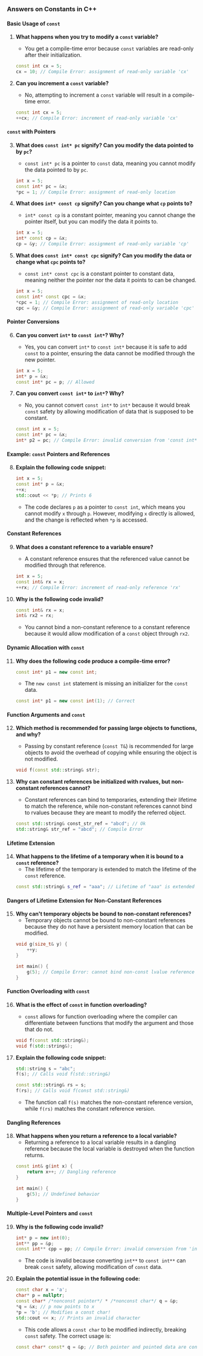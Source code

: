 ### Answers on Constants in C++

#### Basic Usage of `const`

1. **What happens when you try to modify a `const` variable?**
   - You get a compile-time error because `const` variables are read-only after their initialization.
   ```cpp
   const int cx = 5;
   cx = 10; // Compile Error: assignment of read-only variable 'cx'
   ```

2. **Can you increment a `const` variable?**
   - No, attempting to increment a `const` variable will result in a compile-time error.
   ```cpp
   const int cx = 5;
   ++cx; // Compile Error: increment of read-only variable 'cx'
   ```

#### `const` with Pointers

3. **What does `const int* pc` signify? Can you modify the data pointed to by `pc`?**
   - `const int* pc` is a pointer to `const` data, meaning you cannot modify the data pointed to by `pc`.
   ```cpp
   int x = 5;
   const int* pc = &x;
   *pc = 1; // Compile Error: assignment of read-only location
   ```

4. **What does `int* const cp` signify? Can you change what `cp` points to?**
   - `int* const cp` is a constant pointer, meaning you cannot change the pointer itself, but you can modify the data it points to.
   ```cpp
   int x = 5;
   int* const cp = &x;
   cp = &y; // Compile Error: assignment of read-only variable 'cp'
   ```

5. **What does `const int* const cpc` signify? Can you modify the data or change what `cpc` points to?**
   - `const int* const cpc` is a constant pointer to constant data, meaning neither the pointer nor the data it points to can be changed.
   ```cpp
   int x = 5;
   const int* const cpc = &x;
   *cpc = 1; // Compile Error: assignment of read-only location
   cpc = &y; // Compile Error: assignment of read-only variable 'cpc'
   ```

#### Pointer Conversions

6. **Can you convert `int*` to `const int*`? Why?**
   - Yes, you can convert `int*` to `const int*` because it is safe to add `const` to a pointer, ensuring the data cannot be modified through the new pointer.
   ```cpp
   int x = 5;
   int* p = &x;
   const int* pc = p; // Allowed
   ```

7. **Can you convert `const int*` to `int*`? Why?**
   - No, you cannot convert `const int*` to `int*` because it would break `const` safety by allowing modification of data that is supposed to be constant.
   ```cpp
   const int x = 5;
   const int* pc = &x;
   int* p2 = pc; // Compile Error: invalid conversion from 'const int*' to 'int*'
   ```

#### Example: `const` Pointers and References

8. **Explain the following code snippet:**
   ```cpp
   int x = 5;
   const int* p = &x;
   ++x;
   std::cout << *p; // Prints 6
   ```
   - The code declares `p` as a pointer to `const int`, which means you cannot modify `x` through `p`. However, modifying `x` directly is allowed, and the change is reflected when `*p` is accessed.

#### Constant References

9. **What does a constant reference to a variable ensure?**
   - A constant reference ensures that the referenced value cannot be modified through that reference.
   ```cpp
   int x = 5;
   const int& rx = x;
   ++rx; // Compile Error: increment of read-only reference 'rx'
   ```

10. **Why is the following code invalid?**
    ```cpp
    const int& rx = x;
    int& rx2 = rx;
    ```
    - You cannot bind a non-constant reference to a constant reference because it would allow modification of a `const` object through `rx2`.

#### Dynamic Allocation with `const`

11. **Why does the following code produce a compile-time error?**
    ```cpp
    const int* p1 = new const int;
    ```
    - The `new const int` statement is missing an initializer for the `const` data.
    ```cpp
    const int* p1 = new const int(1); // Correct
    ```

#### Function Arguments and `const`

12. **Which method is recommended for passing large objects to functions, and why?**
    - Passing by constant reference (`const T&`) is recommended for large objects to avoid the overhead of copying while ensuring the object is not modified.
    ```cpp
    void f(const std::string& str);
    ```

13. **Why can constant references be initialized with rvalues, but non-constant references cannot?**
    - Constant references can bind to temporaries, extending their lifetime to match the reference, while non-constant references cannot bind to rvalues because they are meant to modify the referred object.
    ```cpp
    const std::string& const_str_ref = "abcd"; // Ok
    std::string& str_ref = "abcd"; // Compile Error
    ```

#### Lifetime Extension

14. **What happens to the lifetime of a temporary when it is bound to a `const` reference?**
    - The lifetime of the temporary is extended to match the lifetime of the `const` reference.
    ```cpp
    const std::string& s_ref = "aaa"; // Lifetime of "aaa" is extended
    ```

#### Dangers of Lifetime Extension for Non-Constant References

15. **Why can't temporary objects be bound to non-constant references?**
    - Temporary objects cannot be bound to non-constant references because they do not have a persistent memory location that can be modified.
    ```cpp
    void g(size_t& y) {
        ++y;
    }

    int main() {
        g(5); // Compile Error: cannot bind non-const lvalue reference to an rvalue
    }
    ```

#### Function Overloading with `const`

16. **What is the effect of `const` in function overloading?**
    - `const` allows for function overloading where the compiler can differentiate between functions that modify the argument and those that do not.
    ```cpp
    void f(const std::string&);
    void f(std::string&);
    ```

17. **Explain the following code snippet:**
    ```cpp
    std::string s = "abc";
    f(s); // Calls void f(std::string&)
    
    const std::string& rs = s;
    f(rs); // Calls void f(const std::string&)
    ```
    - The function call `f(s)` matches the non-constant reference version, while `f(rs)` matches the constant reference version.

#### Dangling References

18. **What happens when you return a reference to a local variable?**
    - Returning a reference to a local variable results in a dangling reference because the local variable is destroyed when the function returns.
    ```cpp
    const int& g(int x) {
        return x++; // Dangling reference
    }

    int main() {
        g(5); // Undefined behavior
    }
    ```

#### Multiple-Level Pointers and `const`

19. **Why is the following code invalid?**
    ```cpp
    int* p = new int(0);
    int** pp = &p;
    const int** cpp = pp; // Compile Error: invalid conversion from 'int**' to 'const int**'
    ```
    - The code is invalid because converting `int**` to `const int**` can break `const` safety, allowing modification of `const` data.

20. **Explain the potential issue in the following code:**
    ```cpp
    const char x = 'a';
    char* p = nullptr;
    const char* /*nonconst pointer*/ * /*nonconst char*/ q = &p;
    *q = &x; // p now points to x
    *p = 'b'; // Modifies a const char!
    std::cout << x; // Prints an invalid character
    ```
    - This code allows a `const char` to be modified indirectly, breaking `const` safety. The correct usage is:
    ```cpp
    const char* const* q = &p; // Both pointer and pointed data are const
    ```